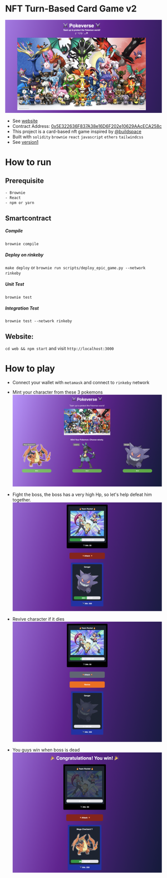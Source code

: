 # NFT Turn-Based Card Game v2

![Pokeverse](mainPic.png)

- See [website](https://nft-turn-based-card-game.vercel.app/)
- Contract Address: [0x5E322636F837A38e16D6F202e10629AAcECA258c](https://rinkeby.etherscan.io/address/0x5E322636F837A38e16D6F202e10629AAcECA258c#code)
- This project is a card-based nft game inspired by [@buildspace](https://app.buildspace.so/)
- Built with `solidity` `brownie` `react` `javascript` `ethers` `tailwindcss`
- See [version1](https://github.com/birdglove2/nft-turn-based-card-game/tree/v1/hardhat)

# How to run

## Prerequisite

    - Brownie
    - React
    - npm or yarn

## Smartcontract

##### Compile

`brownie compile`

##### Deploy on rinkeby

`make deploy` or `brownie run scripts/deploy_epic_game.py --network rinkeby`

##### Unit Test

`brownie test`

##### Integration Test

`brownie test --network rinkeby`

## Website:

`cd web && npm start` and visit `http://localhost:3000`

# How to play

- Connect your wallet with `metamask` and connect to `rinkeby` network

- Mint your character from these 3 pokemons
  ![Mint your Characters](defaultCharacters.png)

- Fight the boss, the boss has a very high Hp, so let's help defeat him together.
  ![attackBoss](attackBoss.png)

- Revive character if it dies
  ![revivePic](revivePic.png)

- You guys win when boss is dead
  ![bossDead](bossDead.png)
